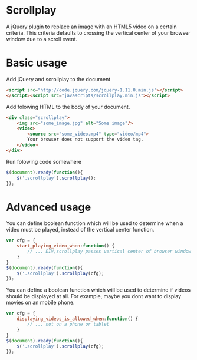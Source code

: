 Scrollplay
==========
A jQuery plugin to replace an image with an HTML5 video on a certain criteria. This criteria defaults to crossing the
vertical center of your browser window due to a scroll event.

Basic usage
=====
Add jQuery and scrollplay to the document
```html
<script src="http://code.jquery.com/jquery-1.11.0.min.js"></script>
</script><script src="javascripts/scrollplay.min.js"></script>
```

Add folowing HTML to the body of your document.
```html
<div class="scrollplay">
    <img src="some_image.jpg" alt="Some image"/>
    <video>
        <source src="some_video.mp4" type="video/mp4">
        Your browser does not support the video tag.
    </video>
</div>
```
Run folowing code somewhere
```javascript
$(document).ready(function(){
    $('.scrollplay').scrollplay();
});
```

Advanced usage
==============
You can define boolean function which will be used to determine when a video must be played, instead of the vertical center function.
```javascript
var cfg = {
    start_playing_video_when:function() {
        // ... DIV,scrollplay passes vertical center of browser window
    }
}
$(document).ready(function(){
    $('.scrollplay').scrollplay(cfg);
});
```

You can define a boolean function which will be used to determine if videos should be displayed at all. For example, maybe
you dont want to display movies on an mobile phone.
```javascript
var cfg = {
    displaying_videos_is_allowed_when:function() {
        // ... not on a phone or tablet
    }
}
$(document).ready(function(){
    $('.scrollplay').scrollplay(cfg);
});
```